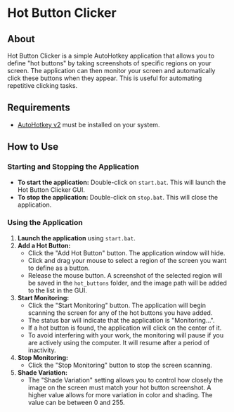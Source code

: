 # Hot Button Clicker

## About

Hot Button Clicker is a simple AutoHotkey application that allows you to define "hot buttons" by taking screenshots of specific regions on your screen. The application can then monitor your screen and automatically click these buttons when they appear. This is useful for automating repetitive clicking tasks.

## Requirements

- [AutoHotkey v2](httpshttps://www.autohotkey.com/v2/) must be installed on your system.

## How to Use

### Starting and Stopping the Application

- **To start the application:** Double-click on `start.bat`. This will launch the Hot Button Clicker GUI.
- **To stop the application:** Double-click on `stop.bat`. This will close the application.

### Using the Application

1.  **Launch the application** using `start.bat`.
2.  **Add a Hot Button:**
    -   Click the "Add Hot Button" button. The application window will hide.
    -   Click and drag your mouse to select a region of the screen you want to define as a button.
    -   Release the mouse button. A screenshot of the selected region will be saved in the `hot_buttons` folder, and the image path will be added to the list in the GUI.
3.  **Start Monitoring:**
    -   Click the "Start Monitoring" button. The application will begin scanning the screen for any of the hot buttons you have added.
    -   The status bar will indicate that the application is "Monitoring...".
    -   If a hot button is found, the application will click on the center of it.
    -   To avoid interfering with your work, the monitoring will pause if you are actively using the computer. It will resume after a period of inactivity.
4.  **Stop Monitoring:**
    -   Click the "Stop Monitoring" button to stop the screen scanning.
5.  **Shade Variation:**
    -   The "Shade Variation" setting allows you to control how closely the image on the screen must match your hot button screenshot. A higher value allows for more variation in color and shading. The value can be between 0 and 255.
